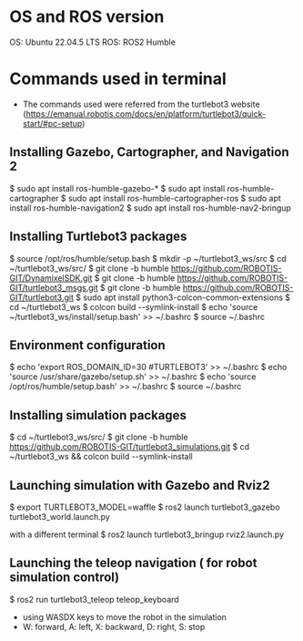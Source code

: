 # OS and ROS version
OS: Ubuntu 22.04.5 LTS
ROS: ROS2 Humble

# Commands used in terminal
- The commands used were referred from the turtlebot3 website (https://emanual.robotis.com/docs/en/platform/turtlebot3/quick-start/#pc-setup)

## Installing Gazebo, Cartographer, and Navigation 2
$ sudo apt install ros-humble-gazebo-*
$ sudo apt install ros-humble-cartographer
$ sudo apt install ros-humble-cartographer-ros
$ sudo apt install ros-humble-navigation2
$ sudo apt install ros-humble-nav2-bringup

## Installing Turtlebot3 packages
$ source /opt/ros/humble/setup.bash
$ mkdir -p ~/turtlebot3_ws/src
$ cd ~/turtlebot3_ws/src/
$ git clone -b humble https://github.com/ROBOTIS-GIT/DynamixelSDK.git
$ git clone -b humble https://github.com/ROBOTIS-GIT/turtlebot3_msgs.git
$ git clone -b humble https://github.com/ROBOTIS-GIT/turtlebot3.git
$ sudo apt install python3-colcon-common-extensions
$ cd ~/turtlebot3_ws
$ colcon build --symlink-install
$ echo 'source ~/turtlebot3_ws/install/setup.bash' >> ~/.bashrc
$ source ~/.bashrc

## Environment configuration
$ echo 'export ROS_DOMAIN_ID=30 #TURTLEBOT3' >> ~/.bashrc
$ echo 'source /usr/share/gazebo/setup.sh' >> ~/.bashrc
$ echo 'source /opt/ros/humble/setup.bash' >> ~/.bashrc
$ source ~/.bashrc

## Installing simulation packages
$ cd ~/turtlebot3_ws/src/
$ git clone -b humble https://github.com/ROBOTIS-GIT/turtlebot3_simulations.git
$ cd ~/turtlebot3_ws && colcon build --symlink-install

## Launching simulation with Gazebo and Rviz2
$ export TURTLEBOT3_MODEL=waffle
$ ros2 launch turtlebot3_gazebo turtlebot3_world.launch.py

with a different terminal
$ ros2 launch turtlebot3_bringup rviz2.launch.py

## Launching the teleop navigation ( for robot simulation control)
$ ros2 run turtlebot3_teleop teleop_keyboard

- using WASDX keys to move the robot in the simulation
- W: forward, A: left, X: backward, D: right, S: stop

